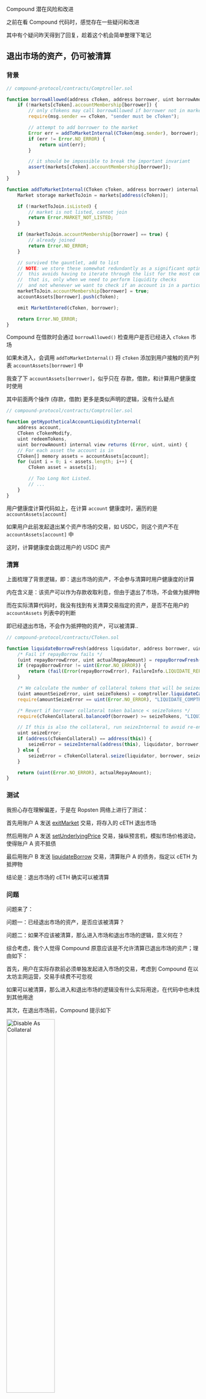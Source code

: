 Compound 潜在风险和改进

之前在看 Compound 代码时，感觉存在一些疑问和改进

其中有个疑问昨天得到了回复，趁着这个机会简单整理下笔记

## 退出市场的资产，仍可被清算

### 背景

``` js
// compound-protocol/contracts/Comptroller.sol

function borrowAllowed(address cToken, address borrower, uint borrowAmount) external returns (uint) {
    if (!markets[cToken].accountMembership[borrower]) {
        // only cTokens may call borrowAllowed if borrower not in market
        require(msg.sender == cToken, "sender must be cToken");

        // attempt to add borrower to the market
        Error err = addToMarketInternal(CToken(msg.sender), borrower);
        if (err != Error.NO_ERROR) {
            return uint(err);
        }

        // it should be impossible to break the important invariant
        assert(markets[cToken].accountMembership[borrower]);
    }
}

function addToMarketInternal(CToken cToken, address borrower) internal returns (Error) {
    Market storage marketToJoin = markets[address(cToken)];

    if (!marketToJoin.isListed) {
        // market is not listed, cannot join
        return Error.MARKET_NOT_LISTED;
    }

    if (marketToJoin.accountMembership[borrower] == true) {
        // already joined
        return Error.NO_ERROR;
    }

    // survived the gauntlet, add to list
    // NOTE: we store these somewhat redundantly as a significant optimization
    //  this avoids having to iterate through the list for the most common use cases
    //  that is, only when we need to perform liquidity checks
    //  and not whenever we want to check if an account is in a particular market
    marketToJoin.accountMembership[borrower] = true;
    accountAssets[borrower].push(cToken);

    emit MarketEntered(cToken, borrower);

    return Error.NO_ERROR;
}
```

Compound 在借款时会通过 `borrowAllowed()` 检查用户是否已经进入 `cToken` 市场

如果未进入，会调用 `addToMarketInternal()` 将 `cToken` 添加到用户接触的资产列表 `accountAssets[borrower]` 中

我查了下 `accountAssets[borrower]`，似乎只在 存款，借款，和计算用户健康度时使用

其中前面两个操作 (存款，借款) 更多是类似声明的逻辑，没有什么疑点

``` js
// compound-protocol/contracts/Comptroller.sol

function getHypotheticalAccountLiquidityInternal(
    address account,
    CToken cTokenModify,
    uint redeemTokens,
    uint borrowAmount) internal view returns (Error, uint, uint) {
    // For each asset the account is in
    CToken[] memory assets = accountAssets[account];
    for (uint i = 0; i < assets.length; i++) {
        CToken asset = assets[i];

        // Too Long Not Listed.
        // ...
    }
}
```

用户健康度计算代码如上，在计算 `account` 健康度时，遍历的是 `accountAssets[account]`

如果用户此前发起退出某个资产市场的交易，如 USDC，则这个资产不在 `accountAssets[account]` 中

这时，计算健康度会跳过用户的 USDC 资产

### 清算

上面梳理了背景逻辑，即：退出市场的资产，不会参与清算时用户健康度的计算

内在含义是：该资产可以作为存款收取利息，但由于退出了市场，不会做为抵押物

而在实际清算代码时，我没有找到有关清算交易指定的资产，是否不在用户的 `accountAssets` 列表中的判断

即已经退出市场，不会作为抵押物的资产，可以被清算..

``` js
// compound-protocol/contracts/CToken.sol

function liquidateBorrowFresh(address liquidator, address borrower, uint repayAmount, CTokenInterface cTokenCollateral) internal returns (uint, uint) {
    /* Fail if repayBorrow fails */
    (uint repayBorrowError, uint actualRepayAmount) = repayBorrowFresh(liquidator, borrower, repayAmount);
    if (repayBorrowError != uint(Error.NO_ERROR)) {
        return (fail(Error(repayBorrowError), FailureInfo.LIQUIDATE_REPAY_BORROW_FRESH_FAILED), 0);
    }

    /* We calculate the number of collateral tokens that will be seized */
    (uint amountSeizeError, uint seizeTokens) = comptroller.liquidateCalculateSeizeTokens(address(this), address(cTokenCollateral), actualRepayAmount);
    require(amountSeizeError == uint(Error.NO_ERROR), "LIQUIDATE_COMPTROLLER_CALCULATE_AMOUNT_SEIZE_FAILED");

    /* Revert if borrower collateral token balance < seizeTokens */
    require(cTokenCollateral.balanceOf(borrower) >= seizeTokens, "LIQUIDATE_SEIZE_TOO_MUCH");

    // If this is also the collateral, run seizeInternal to avoid re-entrancy, otherwise make an external call
    uint seizeError;
    if (address(cTokenCollateral) == address(this)) {
        seizeError = seizeInternal(address(this), liquidator, borrower, seizeTokens);
    } else {
        seizeError = cTokenCollateral.seize(liquidator, borrower, seizeTokens);
    }

    return (uint(Error.NO_ERROR), actualRepayAmount);
}
```

### 测试

我担心存在理解偏差，于是在 Ropsten 网络上进行了测试：

首先用账户 A 发送 [exitMarket](https://ropsten.etherscan.io/tx/0x7b71d5cf083eca8ab436126953f87573fb9d047dced373394ba2d6ae4621e0a2) 交易，将存入的 cETH 退出市场

然后用账户 A 发送 [setUnderlyingPrice](https://ropsten.etherscan.io/tx/0xbb4691fdf1f81b9634375658862d7b7ec6ff7253e81f3896a6025bba11b1e54c) 交易，操纵预言机，模拟市场价格波动，使得账户 A 资不抵债

最后用账户 B 发送 [liquidateBorrow](https://ropsten.etherscan.io/tx/0xa38099eb44664169e41e36d06ef0d72c241ddd0a4349e3f36f46506667c4c975) 交易，清算账户 A 的债务，指定以 cETH 为抵押物

结论是：退出市场的 cETH 确实可以被清算

### 问题

问题来了：

问题一：已经退出市场的资产，是否应该被清算？

问题二：如果不应该被清算，那么进入市场和退出市场的逻辑，意义何在？

综合考虑，我个人觉得 Compound 原意应该是不允许清算已退出市场的资产；理由如下：

首先，用户在实际存款前必须单独发起进入市场的交易，考虑到 Compound 在以太坊主网运营，交易手续费不可忽视

如果可以被清算，那么进入和退出市场的逻辑没有什么实际用途，在代码中也未找到其他用途

其次，在退出市场前，Compound 提示如下

<img src="../images/Disable_As_Collateral.jpeg" alt="Disable As Collateral" width="50%" height="50%" align="bottom" />

但是，从另外一个角度来说，退出市场的资产，确实应该支持被清算，否则有损于系统健康度

### 反馈

两个角度都有道理，我没想明白，于是向 Compound 发送了邮件，一周后收到了回复：问题已知，已退出市场的资产可以被清算；提示文本看起来是有误导

不过，我还是没明白：既然可以被清算，为什么要设计进入退出的功能，用户专门发起这两笔交易的手续费呢...

<img src="../images/Liquidating_Exited_Asset.png" alt="Liquidating Exited Asset" width="50%" height="50%" align="bottom" />

BTW，前两天 Aave V3 似乎也引入了 [资产隔离](https://governance.aave.com/t/introducing-aave-v3/6035) 的概念..

## USDC 钉住 1 美元

前面文章中有举例说明 Compound 价格预言机的流程，以 DAI 为例：首先向 USDC-WETH 交易对查询 WETH 价格，然后向 DAI-WETH 交易对查询 DAI 价格，最后将两者相乘，得到以 USDC 计价的 DAI 价格

换句话说，Compound 中大部分 token 的价格是以 USDC 计价的

这里隐藏了一个假设，USDC 价格是恒定不变的，可以作为计价单位

``` js
// https://github.com/smartcontractkit/open-oracle/blob/master/contracts/Uniswap/UniswapAnchoredView.sol

function priceInternal(TokenConfig memory config) internal view returns (uint) {
    if (config.priceSource == PriceSource.REPORTER) return prices[config.symbolHash].price;
    // config.fixedPrice holds a fixed-point number with scaling factor 10**6 for FIXED_USD
    if (config.priceSource == PriceSource.FIXED_USD) return config.fixedPrice;
    if (config.priceSource == PriceSource.FIXED_ETH) {
        uint usdPerEth = prices[ethHash].price;
        require(usdPerEth > 0, "ETH price not set, cannot convert to dollars");
        // config.fixedPrice holds a fixed-point number with scaling factor 10**18 for FIXED_ETH

        return mul(usdPerEth, config.fixedPrice) / ethBaseUnit;
    }
}
```

实现上，Compound 对 USDC，USDT 等做了特殊处理，其 `priceSource` 配置为 `FIXED_USD`，钉在 1 美元

在 USDC 价格波动时，可能会导致一些问题，比如 [这个提案](https://www.comp.xyz/t/floating-stablecoin-prices/2005) 描述的例子：

假设 USDC 因监管或其他原因不断下跌，比如市场价格为 0.5 美元，而 Compound 仍认为其价值 1 美元

由于存在价差，我们可以从外部市场低价借入 USDC，存入 Compound，将其高价抵押借出其他资产

造成的结果是，市场价格不断下跌的 USDC 涌入 Compound，而其他资产被不断借出

提案提出的问题，已经过去几个月了，没有得到官方回复..

## 抵押率 与 清算阈值

在比较 Compound 和 Aave 时，我发现 Compound 没有 [Aave 清算阈值 (Liquidation Threshold)](http://godorz.info/2021/10/aave-v2/#i-19) 的概念

在用户体验上，这可能会带来一些问题：

如果用户在 Compound 按最大抵押率借款，只要市场价格稍有波动，其抵押资产就会面临清算风险

``` js
// compound-protocol/contracts/Comptroller.sol

function getHypotheticalAccountLiquidityInternal(
    address account,
    CToken cTokenModify,
    uint redeemTokens,
    uint borrowAmount) internal view returns (Error, uint, uint) {

    AccountLiquidityLocalVars memory vars; // Holds all our calculation results
    uint oErr;

    // For each asset the account is in
    CToken[] memory assets = accountAssets[account];
    for (uint i = 0; i < assets.length; i++) {
        CToken asset = assets[i];

        vars.collateralFactor = Exp({mantissa: markets[address(asset)].collateralFactorMantissa});

        // Pre-compute a conversion factor from tokens -> ether (normalized price value)
        vars.tokensToDenom = mul_(mul_(vars.collateralFactor, vars.exchangeRate), vars.oraclePrice);

        // sumCollateral += tokensToDenom * cTokenBalance
        vars.sumCollateral = mul_ScalarTruncateAddUInt(vars.tokensToDenom, vars.cTokenBalance, vars.sumCollateral);
    }
}
```

其中，在计算 `sumCollateral` 时，使用的是抵押率 `collateralFactor`

--

与之相对的，在 Aave 中，贷款时按抵押率计算，而清算时健康度按清算阈值计算；因为清算阈值比抵押率大，因此留出了安全垫

引用链接中的例子：用户抵押价值 2 ETH 的资产，借出 1.575 ETH 的债务，此时健康度为 1.0476

注意例子中的债务，是按资产的最大抵押率借出的；在这种情况下，可以忍受市场价格小范围的波动

比如，市场价格短期波动，导致债务上涨 3% 时，此时健康度仍在 1 以上，用户资产不会面临清算风险

## 隐患

### 不在官方仓库中的代码

比如价格预言机，还未被合并，见 [Compound 代币和价格预言](http://godorz.info/2021/11/compound_comp_and_price_oracles/#i-8)

又如，官方仓库中 `Comptroller`，似乎也是[较老的版本](https://github.com/compound-finance/compound-protocol/blob/master/contracts/ComptrollerStorage.sol)；而主网实际使用的合约，是修复了 9 月底 COMP 安全事件的[版本](https://etherscan.io/address/0xbafe01ff935c7305907c33bf824352ee5979b526#code)

--

对于新入手 Compound 的开发者而言，要找到正确的代码，只能求助于 EtherScan 和搜索引擎，体验有点糟糕

更重要的是，会导致接下来的问题：

### 不同步的主网与测试网络

考虑到链下数据不好维护，为了便于测试，可以在测试网使用模拟预言机作为 mock

比如，最核心的 `Unitroller`，在 [主网](https://etherscan.io/address/0x3d9819210A31b4961b30EF54bE2aeD79B9c9Cd3B#readProxyContract) 与 [测试网络](https://ropsten.etherscan.io/address/0xcfa7b0e37f5AC60f3ae25226F5e39ec59AD26152#readProxyContract) 上部署的代码版本不同

又如 `CErc20Immutable` 是旧代码，会导致 cToken [无法支持社区治理](https://www.comp.xyz/t/legacy-market-migration-wbtc/1333)。主网中这个合约已被废弃，但在测试中仍在使用，比如 Ropsten 中的 [cUSDC](https://ropsten.etherscan.io/address/0x2973e69b20563bcc66dC63Bde153072c33eF37fe#code)

--

主网与测试网络之间的不同步，除了削弱测试网络的意义，也增加了新开发者的理解成本

要解决这个问题，首先要解决前面的问题，确保官方仓库与主网部署的合约代码一致

这也就引出了更关键的问题：

### 测试网络似乎没有发生作用

[COMP 安全事件](https://github.com/Dapp-Learning-DAO/Dapp-Learning/blob/main/defi/Compound/contract/%5B%E4%BA%8B%E4%BB%B6%E5%88%86%E6%9E%90%5D%209%E6%9C%8829%E6%97%A5%20Compound%2062%E5%8F%B7%E6%8F%90%E6%A1%88%20%E6%89%80%E5%BC%95%E5%8F%91%E7%9A%84%E5%8F%AF%E6%80%95Bug.md) 暴露的问题比较严重：考虑到除了公开的测试网络之外，社区中还有不少开发者搭建着私人测试网络，而理论上，这个问题是必现的；

我们似乎可以得出一个结论：Compound 的测试网络和 [测试代码](https://github.com/compound-finance/compound-protocol/tree/master/spec)，没有起到作用

那么，Compound 协议安全如何保证呢？社区成员似乎也在担心，比如最近几天出现的提案 [Auditing Compound Protocol](https://www.comp.xyz/t/auditing-compound-protocol/2543)，[Continuous Formal Verification](https://www.comp.xyz/t/continuous-formal-verification/2557)

--

另外，还有代码与文档/产品之间的不同步，原始的升级模式等；限于个人视野未知全貌，某些理解可能存在局限，因此不做展开

以上，一家之言，欢迎指正～
